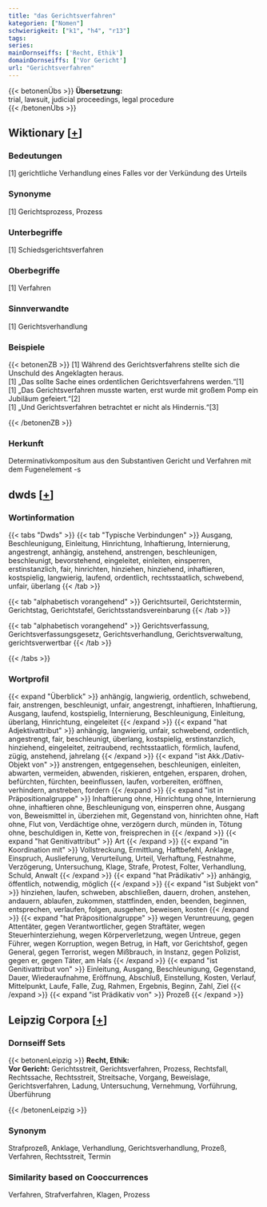 ```yaml
---
title: "das Gerichtsverfahren"
kategorien: ["Nomen"]
schwierigkeit: ["k1", "h4", "r13"]
tags:
series:
mainDornseiffs: ['Recht, Ethik']
domainDornseiffs: ['Vor Gericht']
url: "Gerichtsverfahren"
---
```


{{< betonenÜbs >}}
**Übersetzung:**  
trial, lawsuit, judicial  proceedings, legal procedure  
{{< /betonenÜbs >}}

## Wiktionary [[+](https://de.wiktionary.org/wiki/Gerichtsverfahren)]

### Bedeutungen
[1] gerichtliche Verhandlung eines Falles vor der Verkündung des Urteils  

### Synonyme
[1] Gerichtsprozess, Prozess  

### Unterbegriffe
[1] Schiedsgerichtsverfahren  

### Oberbegriffe
[1] Verfahren  

### Sinnverwandte
[1] Gerichtsverhandlung  

### Beispiele
{{< betonenZB >}}
[1] Während des Gerichtsverfahrens stellte sich die Unschuld des Angeklagten heraus.  
[1] „Das sollte Sache eines ordentlichen Gerichtsverfahrens werden.“[1]  
[1] „Das Gerichtsverfahren musste warten, erst wurde mit großem Pomp ein Jubiläum gefeiert.“[2]  
[1] „Und Gerichtsverfahren betrachtet er nicht als Hindernis.“[3]  

{{< /betonenZB >}}
### Herkunft
Determinativkompositum aus den Substantiven Gericht und Verfahren mit dem Fugenelement -s  



## dwds [[+](https://www.dwds.de/wb/Gerichtsverfahren)]

### Wortinformation
{{< tabs "Dwds" >}}
{{< tab "Typische Verbindungen" >}}
Ausgang, Beschleunigung, Einleitung, Hinrichtung, Inhaftierung, Internierung, angestrengt, anhängig, anstehend, anstrengen, beschleunigen, beschleunigt, bevorstehend, eingeleitet, einleiten, einsperren, erstinstanzlich, fair, hinrichten, hinziehen, hinziehend, inhaftieren, kostspielig, langwierig, laufend, ordentlich, rechtsstaatlich, schwebend, unfair, überlang
{{< /tab >}}

{{< tab "alphabetisch vorangehend" >}}
Gerichtsurteil, Gerichtstermin, Gerichtstag, Gerichtstafel, Gerichtsstandsvereinbarung
{{< /tab >}}

{{< tab "alphabetisch vorangehend" >}}
Gerichtsverfassung, Gerichtsverfassungsgesetz, Gerichtsverhandlung, Gerichtsverwaltung, gerichtsverwertbar
{{< /tab >}}

{{< /tabs >}}

### Wortprofil
{{< expand "Überblick" >}} anhängig, langwierig, ordentlich, schwebend, fair, anstrengen, beschleunigt, unfair, angestrengt, inhaftieren, Inhaftierung, Ausgang, laufend, kostspielig, Internierung, Beschleunigung, Einleitung, überlang, Hinrichtung, eingeleitet {{< /expand >}}
{{< expand "hat Adjektivattribut" >}} anhängig, langwierig, unfair, schwebend, ordentlich, angestrengt, fair, beschleunigt, überlang, kostspielig, erstinstanzlich, hinziehend, eingeleitet, zeitraubend, rechtsstaatlich, förmlich, laufend, zügig, anstehend, jahrelang {{< /expand >}}
{{< expand "ist Akk./Dativ-Objekt von" >}} anstrengen, entgegensehen, beschleunigen, einleiten, abwarten, vermeiden, abwenden, riskieren, entgehen, ersparen, drohen, befürchten, fürchten, beeinflussen, laufen, vorbereiten, eröffnen, verhindern, anstreben, fordern {{< /expand >}}
{{< expand "ist in Präpositionalgruppe" >}} Inhaftierung ohne, Hinrichtung ohne, Internierung ohne, inhaftieren ohne, Beschleunigung von, einsperren ohne, Ausgang von, Beweismittel in, überziehen mit, Gegenstand von, hinrichten ohne, Haft ohne, Flut von, Verdächtige ohne, verzögern durch, münden in, Tötung ohne, beschuldigen in, Kette von, freisprechen in {{< /expand >}}
{{< expand "hat Genitivattribut" >}} Art {{< /expand >}}
{{< expand "in Koordination mit" >}} Vollstreckung, Ermittlung, Haftbefehl, Anklage, Einspruch, Auslieferung, Verurteilung, Urteil, Verhaftung, Festnahme, Verzögerung, Untersuchung, Klage, Strafe, Protest, Folter, Verhandlung, Schuld, Anwalt {{< /expand >}}
{{< expand "hat Prädikativ" >}} anhängig, öffentlich, notwendig, möglich {{< /expand >}}
{{< expand "ist Subjekt von" >}} hinziehen, laufen, schweben, abschließen, dauern, drohen, anstehen, andauern, ablaufen, zukommen, stattfinden, enden, beenden, beginnen, entsprechen, verlaufen, folgen, ausgehen, beweisen, kosten {{< /expand >}}
{{< expand "hat Präpositionalgruppe" >}} wegen Veruntreuung, gegen Attentäter, gegen Verantwortlicher, gegen Straftäter, wegen Steuerhinterziehung, wegen Körperverletzung, wegen Untreue, gegen Führer, wegen Korruption, wegen Betrug, in Haft, vor Gerichtshof, gegen General, gegen Terrorist, wegen Mißbrauch, in Instanz, gegen Polizist, gegen er, gegen Täter, am Hals {{< /expand >}}
{{< expand "ist Genitivattribut von" >}} Einleitung, Ausgang, Beschleunigung, Gegenstand, Dauer, Wiederaufnahme, Eröffnung, Abschluß, Einstellung, Kosten, Verlauf, Mittelpunkt, Laufe, Falle, Zug, Rahmen, Ergebnis, Beginn, Zahl, Ziel {{< /expand >}}
{{< expand "ist Prädikativ von" >}} Prozeß {{< /expand >}}

## Leipzig Corpora [[+](https://corpora.uni-leipzig.de/en/res?word=Gerichtsverfahren&corpusId=deu_newscrawl-public_2018)]

### Dornseiff Sets
{{< betonenLeipzig >}}
**Recht, Ethik:**  
**Vor Gericht:** Gerichtsstreit, Gerichtsverfahren, Prozess, Rechtsfall, Rechtssache, Rechtsstreit, Streitsache, Vorgang, Beweislage, Gerichtsverfahren, Ladung, Untersuchung, Vernehmung, Vorführung, Überführung  

{{< /betonenLeipzig >}}

### Synonym
Strafprozeß, Anklage, Verhandlung, Gerichtsverhandlung, Prozeß, Verfahren, Rechtsstreit, Termin


### Similarity based on Cooccurrences
Verfahren, Strafverfahren, Klagen, Prozess

